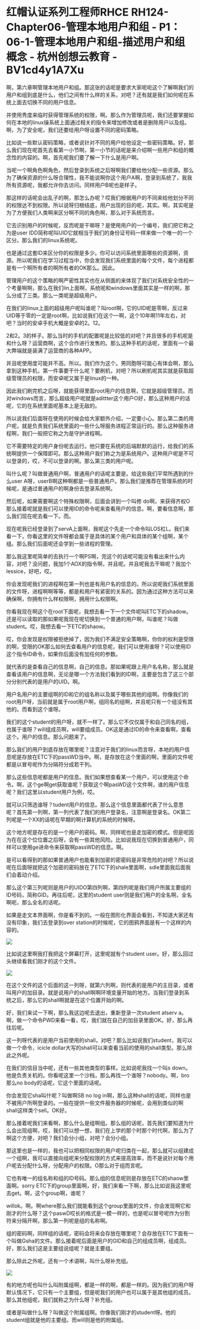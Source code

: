 # 红帽认证系列工程师RHCE RH124-Chapter06-管理本地用户和组 - P1：06-1-管理本地用户和组-描述用户和组概念 - 杭州创想云教育 - BV1cd4y1A7Xu

啊，第六章啊管理本地用户和组。那这张的话呢是要求大家呢呃这个了解啊我们的用户和组到底是什么，他们之间有什么样的关系，对吧？还有就是我们如何呢在系统上面去切换不同的用户信息。

并使用秀度来临时获得管理系统的权限，啊。那么作为管理员呢，我们还要掌握如何在本地的linux操系统上面通过相关的指令来增加修改或者是删除用户以及组。啊，为了安全呢，我们还要给用户呀设置不同的密码策略。

比如说一些默认密码策略，或者说针对不同的用户给他设定一些密码策略。好，那么我们现在呢首先去看第一小节啊，第一小节的话呢是来介绍啊一些用户和组的概念性的内容的。啊，首先呢我们要了解一下什么是用户啊。

当呢一个啊角色啊角色，然后登录到系统之后呀啊我们要给他分配一些资源。那么为了确保资源的什么呀合理性，我不能说啊你这个用户A啊，登录到系统了，我我所有资源呢，我都允许你去访问。同样用户B呢也是样子。

那这样的话呢会出乱子的啊，那怎么办呢？哎我们根据用户的不同来给他划分不同的权限达不到权限。所以说呀归根结底，用户出现的目的呢，其实。啊，其实呢是为了方便我们人类啊来区分啊不同的角色啊，那么对于系统而言。

它去识别用户的时候呢，反而呢是干嘛呀？是使用用户的一个编号，我们把它称之为是user IDD简称呢叫UID它就相当于我们的身份证号码一样来做一个唯一的一个区分。那么我们的linux系统呢。

也是通过这套ID来区分你的权限是多少。你可以访问系统里面哪些的资源啊，资源。所以呢我们在学习过程当中，你会发现我们系统里面的每个文件，每个进程都是有一个啊所有者的啊所有者的OK那么。因此。

管理用户的这个策略的啊严密性其实也在从侧面的来体现了我们对系统安全性的一个考量啊啊，那么在我们lin上面啊，系统呢和windows里面其实是一样的啊，那么分成了三类。那么一类呢是超级用户。

在我们的linux上面的超级用户呢叫谁呢？叫root啊，它的UID呢是零啊，反过来UID等于零的一定是root啊，比如说我们在这个一啊，这个10年啊11年左右，对吧？当时的安卓手机大概是安卓的2。12。

2和2。3的样子。那么当时的手机的配置呢是比较低的对吧？并且很多的手机呢是和什么呀？运营商啊，这个合作进行发售的。那么这种手机的话呢，里面有一个最大弊端就是装满了运营商的各种APP。

并且呢使用度可能并不高。所以。我们作为这个。男同胞呀可能心有体会啊，那么拿到这种手机，第一件事要干什么呢？要刷机，对吧？所以刷机呢其实就是获取超级管理员的权限，而安卓呢又属于是linux的一种。

因此我们刷完机之后呀，就能获得里面root用户的信息啊，它就是超级管理员。而对windows而言，那么超级用户呢就是adittter这个用户O好，那么这种用户的话呢，它的在系统里面呢基本上是无敌的。

所以说我们后面呀在使用的时候会给大家额外介绍，一定要小心。那么第二类的用户呢，就是负责我们系统里面的一些什么呀服务进程正常运行的。那么这种服务进程啊，我们一般把它称之为是守护进程啊。

它不需要特定的用户身份呢去运行。他只要在系统的后端默默的运行，给我们的系统啊提供一个保障即可。那么这种用户我们称之为是系统用户。这种用户呢是不可以登录的，哎，不可以登录的啊。那么第三类的用户呢。

叫什么呢？叫做普通用户啊，普通用户的话呢主要是。给这些我们平常所遇到的什么user A呀，userB啊这种啊都是一些普通用户。那么我们是推荐在管理系统的时候呢，是通过普通用户的啊身份去登录系统啊。

然后呢，如果需要啊这个特殊权限啊，后面会讲到一个叫修 do啊，来获得齐权O那么接着呢就是我们可以使用ID的命令呢来查看用户的信息。啊，要看信息啊，那么我们现在呢去看一下。而。

现在呢我已经登录到了servA上面啊，我呢这个先走一个命令叫LOS杠L。我们来看一下，你看这里的文件呀都会属于是具体的某个用户和具体的某个组啊，某个组。那么我们后面呢还会学到一些进程的管理。

那么我这里呢简单的去执行一个啊PS啊，完这个的话呢可能没有看出来什么内容，对吧？没问题，我加1个AOX的指令啊，并且呢。并且呢我去干嘛呢？我加个lessice，好吧，哎。

你会发现呢我们的进程啊在第一列也是有用户名的信息的。所以说呢我们系统里面的文件呀，进程啊啊等等，都是和用户有紧密的关系的。因为通过这种方法可以来确保啊，你拥有什么样权限啊，拥用什么权限啊。

你看我现在啊这个在root下面呢，我想去看一下一个文件呢叫ETC下的shadow。还是可以读取的那如果呢我现在呢切换到一个普通的用户啊，叫谁呢？叫做student。哎，我想去看一下ETC的shaow。

哎，你会发现是权限被拒绝掉了，因为我们不满足安全策略啊，你你的权利是受限的啊，受限的OK那么如何去查看用户的信息呢，我们可以使用谁呀？可以使用ID这个指令ID命令，如果你后面没有加任何的参数。

就代表的是查看自己的信息啊，自己的信息。那如果呢跟上用户名名称，那么就是查看该用户的信息啊，无论是哪一个方法我们看到的ID啊，主要是包含了这三个部分分别代表的是用户的UID。啊。

用户名用户的主要组啊的ID和它的组名称以及属于哪些其他的组啊。你像我们的root用户呀，当前就是属于root用户啊，组同名的组啊，并且呢只有一个组没有其他的。而看到这个谁呀。

我们的这个student的用户呀，就不一样了。那么它不仅仅属于和自己同名的组，也属于谁呀？will组成员啊，will要组成员。OK这是通过ID的命令来查看啊，查看这个。用户的信息。那么问题来了。

那么我们的用户到底存放在哪里呢？注意对于我们的linux而言呀，本地的用户信息呢是存放在ETC下的passWD当中。啊，是存放在这个里面的啊，里面的文件呢都是以冒号呢作为分隔符分成若干列。

那么这些信息呢都是用户的信息。我们如果想查看某一个用户，可以使用这个命令。啊，这个ge啊get获取谁呢？获取这个啊pasWD这个文件啊，谁的用户信息呢？我们这里以student用户为例，哎。

就可以只筛选谁呀？tudent用户的信息。那么这个信息里面都代表了什么意思呢？首先第一列啊，第一列代表了我们的用户登录名，注意啊是登录名。OK第二列呢是一个XX的话呢在早期的啊计算机的系统的时候呀。

这个地方呢是存在的是一个用户的密码。啊，同样呢也是走加密的模式。但是呢因为在在这个位位置之后呀，会有一些其他风险。比如说我现在切换到普通用户，同样可以使用ge进命令来获取啊passWD的信息。啊。

是可以看得到的那如果普通用户也能看到加密的密密码是非常危险的对吧？所以说呢在后面呀就把这个加密的密码放在了ETC下的shale里面啊，sdle里面我后面我们会着动介绍。

那么这个第三列呢则是用户的UIDO第四列啊，第四列呢是我们用户所属主要组的ID号码，简称GID。再往后呢，这里的student user则是我们用户的全名啊，全名啊呃，那么全名的话呢。

如果是走文本界面啊，你是看不到的。一般在图形化界面会看到，不知道大家还有没有印象，我们去登录到over station的时候呢，它的图鸦界面是有一个这样的内容的。



![](img/badae08c8415f758abadd519f9608835_1.png)

比如说这里啊我打我把这个屏幕打开，这里呢就有个student user。好，那么回过头继续看我们刚才的这个文件。



![](img/badae08c8415f758abadd519f9608835_3.png)

在这个文件的这个后面的这一列呀，就第六列啊，则代表的是用户的主目录，或者叫用户的加目录。就是说用户的shall啊啊环境变量开始的地方。当我们登录到系统之后，那么它的shall啊就是在这个位置开始的啊。

好，我们来试一下啊，那么我这边呢去退出，重新登录一次student atserv a。啊，做一个命令PWD来看一看，哎，我们就在自己的加目录里面OK。好，那么再往后呢。

这一列呀代表的是用户当前使用的shall，对吧？那么比如说我们student，我可以做一个命令，icicle dollar大写的shall可以来查看当前的使用的shall类型。那么除此之外呢。

在我们的信目当中呢，还有一些其他类型的事样。比如说呢我找一个叫s down。他是负责关机的。你看呢这里一个沙档，那么再找一个谁呀？nobody。啊，bro那么no body的话呢，它这个里面的话呢。

你会发现它sha叫什呢？叫做啊SB no log in啊，那么这种shall的话呢，同样也是不被用户所啊登录的。一般在提供一些文件服务器的时候呢，会用到类似的啊shall这样类个sell。OK好。

那么接着呢我们来看啊，那么什么是组啊组。那么组的话呢，首先我们要知道为什么会出现组啊，哎，我们可以想一想，我们在上学的那个时那个时代啊，那么为了啊这个方便，对吧？我们会分小组，对吧？会分小组。

那这里也是一样的，我也可以把相同权限的用户呢归类在一起，那么就可以组建成一个组啊，我可以直接向组呢来分配权限的方式来提高效率，而不是说针对每个用户呢去分配什么呀，分配用户的权限。O那么对于组而言呢。

它也有唯一的组名称和组的ID号码。那么组的信息呢则是存放在ETC的shaow里面啊。sorry ETC下的group里面啊，好，我们来看一下啊，那么比如说我这里呢去get。啊，这个group啊，谁呢？

willok。啊。啊where那么我们就能看到这个group里面的文件，你会发现啊它和刚才的什么呀？这个paswD哎长的格式是一模一样的，也是呢以冒号呢作为分割符来分隔开啊，那么第一列呢是组的名称啊。

组的密码啊，同样组的话呢，密码会将来会存放在哪里呢？会存放在ETC下面有一个叫做Gsha的文件。那么接着呢后面是用户的GID和自己的组成员啊，组成员。好，那么我们这是主要组说组呢？就是主要组。

那么除此之外呢，还有一个术语啊，叫什么呀补充组。

![](img/badae08c8415f758abadd519f9608835_5.png)

有的地方呢也叫什么叫附属组啊，都是一样的啊，都是一样的。因为我们的用户呀默认情况下，它只有一个主要组，但是呢我们的用户也可以属于是其他组的成员。那么其他组呢，我们就称之为什么呀？补充组。

或者是叫做什么呀？叫做这个附属组啊。你像我们刚才的student呀。他的student组就是他的主要组。而will则是他的附属组。

